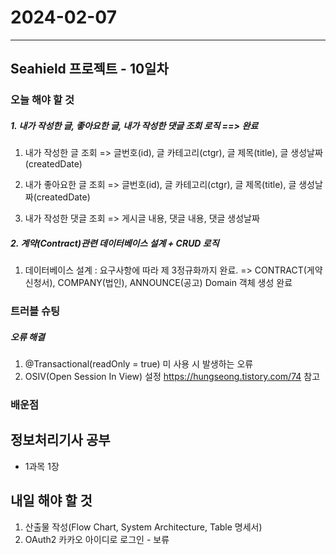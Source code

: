 # 2024-02-07

---

## Seahield 프로젝트 - 10일차

### 오늘 해야 할 것

##### 1. 내가 작성한 글, 좋아요한 글, 내가 작성한 댓글 조회 로직 ==> 완료

1. 내가 작성한 글 조회
   => 글번호(id), 글 카테고리(ctgr), 글 제목(title), 글 생성날짜(createdDate)

2. 내가 좋아요한 글 조회
   => 글번호(id), 글 카테고리(ctgr), 글 제목(title), 글 생성날짜(createdDate)
3. 내가 작성한 댓글 조회
   => 게시글 내용, 댓글 내용, 댓글 생성날짜

##### 2. 계약(Contract)관련 데이터베이스 설계 + CRUD 로직

1. 데이터베이스 설계 : 요구사항에 따라 제 3정규화까지 완료.
   => CONTRACT(게약신청서), COMPANY(법인), ANNOUNCE(공고) Domain 객체 생성 완료

### 트러블 슈팅

##### 오류 해결

1. @Transactional(readOnly = true) 미 사용 시 발생하는 오류
2. OSIV(Open Session In View) 설정
   https://hungseong.tistory.com/74 참고

### 배운점

## 정보처리기사 공부

- 1과목 1장

## 내일 해야 할 것

1. 산출물 작성(Flow Chart, System Architecture, Table 명세서)
2. OAuth2 카카오 아이디로 로그인 - 보류
